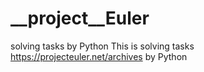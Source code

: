# __project__Euler
solving tasks by Python
This is solving tasks https://projecteuler.net/archives by Python
